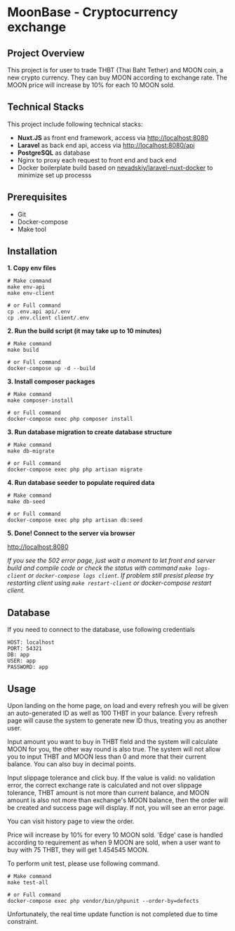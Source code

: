 # MoonBase - Cryptocurrency exchange

## Project Overview

This project is for user to trade THBT (Thai Baht Tether) and MOON coin, a new crypto currency.
They can buy MOON according to exchange rate. The MOON price will increase by 10% for each 10 MOON sold.

## Technical Stacks

This project include following technical stacks:

- **Nuxt.JS** as front end framework, access via [http://localhost:8080](http://localhost:8080)
- **Laravel** as back end api, access via [http://localhost:8080/api](http://localhost:8080/api)
- **PostgreSQL** as database
- Nginx to proxy each request to front end and back end
- Docker boilerplate build based on [nevadskiy/laravel-nuxt-docker](https://github.com/nevadskiy/laravel-nuxt-docker) to minimize set up processs

## Prerequisites

- Git
- Docker-compose
- Make tool

## Installation

**1. Copy env files**

```
# Make command
make env-api
make env-client

# or Full command
cp .env.api api/.env
cp .env.client client/.env
```

**2. Run the build script (it may take up to 10 minutes)**

```
# Make command
make build

# or Full command
docker-compose up -d --build
```

**3. Install composer packages**

```
# Make command
make composer-install

# or Full command
docker-compose exec php composer install
```

**3. Run database migration to create database structure**

```
# Make command
make db-migrate

# or Full command
docker-compose exec php php artisan migrate
```

**4. Run database seeder to populate required data**

```
# Make command
make db-seed

# or Full command
docker-compose exec php php artisan db:seed
```

**5. Done! Connect to the server via browser**

[http://localhost:8080](http://localhost:8080)

_If you see the 502 error page, just wait a moment to let front end server build and compile code or check the status with command `make logs-client` or `docker-compose logs client`. If problem still presist please try restarting client using `make restart-client` or docker-compose restart client._

## Database

If you need to connect to the database, use following credentials

```
HOST: localhost
PORT: 54321
DB: app
USER: app
PASSWORD: app
```

## Usage

Upon landing on the home page, on load and every refresh you will be given an auto-generated ID as well as 100 THBT in your balance. Every refresh page will cause the system to generate new ID thus, treating you as another user.

Input amount you want to buy in THBT field and the system will calculate MOON for you, the other way round is also true. The system will not allow you to input THBT and MOON less than 0 and more that their current balance. You can also buy in decimal points.

Input slippage tolerance and click buy. If the value is valid: no validation error, the correct exchange rate is calculated and not over slippage tolerance, THBT amount is not more than current balance, and MOON amount is also not more than exchange's MOON balance, then the order will be created and success page will display. If not, you will see an error page.

You can visit history page to view the order.

Price will increase by 10% for every 10 MOON sold. 'Edge' case is handled according to requirement as when 9 MOON are sold, when a user want to buy with 75 THBT, they will get 1.454545 MOON.

To perform unit test, please use following command.

```
# Make command
make test-all

# or Full command
docker-compose exec php vendor/bin/phpunit --order-by=defects
```

Unfortunately, the real time update function is not completed due to time constraint.
